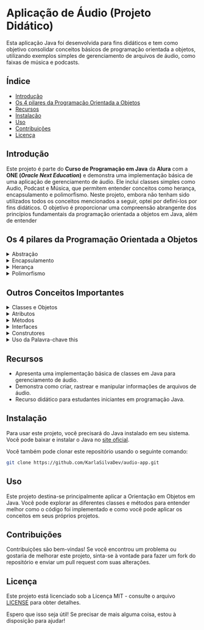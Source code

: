 # Aplicação de Áudio (Projeto Didático)

Esta aplicação Java foi desenvolvida para fins didáticos e tem como objetivo consolidar conceitos básicos de programação orientada a objetos, utilizando exemplos simples de gerenciamento de arquivos de áudio, como faixas de música e podcasts.

## Índice

- [Introdução](#introdução)
- [Os 4 pilares da Programação Orientada a Objetos](#os-4-pilares-da-programação-orientada-a-objetos)
- [Recursos](#recursos)
- [Instalação](#instalação)
- [Uso](#uso)
- [Contribuições](#contribuições)
- [Licença](#licença)

## Introdução

Este projeto é parte do **Curso de Programação em Java** da **Alura** com a **ONE (*Oracle Next Education*)** e demonstra uma implementação básica de uma aplicação de gerenciamento de áudio. Ele inclui classes simples como Audio, Podcast e Música, que permitem entender conceitos como herança, encapsulamento e polimorfismo. 
Neste projeto, embora não tenham sido utilizados todos os conceitos mencionados a seguir, optei por definí-los por fins didáticos. O objetivo é proporcionar uma compreensão abrangente dos princípios fundamentais da programação orientada a objetos em Java, além de entender

## Os 4 pilares da Programação Orientada a Objetos
<details>
  <summary>Abstração</summary>
  
  Abstração é o processo de identificar e focar nos **aspectos essenciais** de um objeto, ignorando detalhes irrelevantes. Ela permite modelar objetos do mundo real de forma simplificada, extraindo apenas as **características** e **comportamentos** mais importantes para o contexto do sistema.

Na prática, a abstração é alcançada através da definição de classes e interfaces que representam entidades do mundo real, encapsulando seus atributos e métodos relevantes. Isso permite aos programadores criar modelos conceituais que refletem a realidade de forma organizada e estruturada.

A principal vantagem da abstração é sua **capacidade de simplificar a complexidade do mundo real**. Isso promove a **reusabilidade do código**, **facilita a manutenção** e **aumenta a compreensão do sistema** como um todo.
</details>

<details>
  <summary>Encapsulamento</summary>
  
  Em Java, o encapsulamento é alcançado através da definição de **modificadores de acesso**, como `private`, `protected` e `public`, controlam a visibilidade dos membros de uma classe. Eles determinam quem pode acessar ou modificar os atributos e métodos de uma classe, garantindo o **encapsulamento** e a **segurança dos dados**.
  
  Os atributos são comumente definidos como privados (`private`) e os métodos como públicos (`public`) para acessar os atributos e modificá-los. Estes métodos, conhecidos como getters e setters, permitem que os objetos interajam com os atributos de uma classe de forma segura e controlada. Os **getters** são métodos que retornam o valor de um atributo, enquanto os **setters** são métodos que definem ou atualizam o valor de um atributo.
  
  O encapsulamento promove a **segurança** e a **integridade dos dados**, evitando acesso direto e não autorizado aos atributos de uma classe. Ele também facilita a manutenção do código, pois qualquer alteração na implementação interna da classe não afetará os outros componentes do sistema que a utilizam.

</details>
<details>
  <summary>Herança</summary>
  
  A herança é um dos pilares da programação orientada a objetos, permitindo que uma classe (**subclasse**) herde os atributos e métodos de outra classe (**superclasse**). Isso promove a **reutilização de código** e a **criação de hierarquias de classes**, onde classes mais especializadas podem estender ou modificar o comportamento de classes mais genéricas.
  Em Java, a herança é implementada usando a palavra-chave `extends`. Uma classe pode herdar de uma única classe pai, mas pode ser herdada por várias classes filhas, formando uma hierarquia de herança.
  
  A subclasse herda todos os membros (atributos e métodos) da superclasse, mas não consegue acessar diretamente atributos privados que foram herdados. Ela pode adicionar novos membros, modificar os membros existentes ou até mesmo ocultar membros da superclasse usando os modificadores de acesso.
  A herança em Java promove o princípio do polimorfismo, onde objetos de classes diferentes podem ser tratados de maneira uniforme. Isso permite que classes filhas sejam usadas onde quer que sua superclasse seja esperada, tornando o **código mais flexível e fácil de manter**.

</details>
<details>
  <summary>Polimorfismo</summary>
  
  O polimorfismo permite tratar objetos de diferentes classes de maneira uniforme. Ele é alcançado através de sobrescrita de métodos (**override**) e sobrecarga de métodos (**overload**).
  
  **Sobrescrita de Métodos (Override):** Permite que uma subclasse forneça uma implementação específica para um método já definido na superclasse. Isso promove a flexibilidade ao executar comportamentos específicos da subclasse.
  
  **Sobrecarga de Métodos (Overload):** Permite que uma classe defina vários métodos com o mesmo nome, mas diferentes listas de parâmetros. Isso oferece conveniência e flexibilidade na chamada de métodos.
  
  O polimorfismo promove a **reutilização de código**, **modularidade** e **flexibilidade do sistema**, permitindo lidar com uma variedade de situações de forma eficiente.
</details>


## Outros Conceitos Importantes
<details>
  <summary>Classes e Objetos</summary>

  Classes são modelos para objetos, que representam entidades do mundo real. Objetos são instâncias de classes, com atributos (dados) e métodos (comportamentos) associados.
</details>
<details>
  <summary>Atributos</summary>

  Os atributos são as variáveis definidas dentro de uma classe que representam as características dos objetos dessa classe.
</details>
<details>
  <summary>Métodos</summary>

  São blocos de código que definem comportamentos de objetos. Eles podem ser públicos, privados ou protegidos, e podem ser acessados por outros objetos para realizar ações específicas.

</details>
<details>
  <summary>Interfaces</summary>

  São contratos que definem um conjunto de métodos que uma classe deve implementar. Elas promovem o desacoplamento e a extensibilidade do código, permitindo que classes diferentes implementem o mesmo conjunto de métodos de maneiras diferentes.
Em Java, são implementadas através da palavra chave `implements`.
</details>
<details>
  <summary>Construtores</summary>

  São métodos especiais que são chamados automaticamente quando um objeto é criado. Eles são usados para inicializar os atributos de um objeto e prepará-lo para uso.
</details>
<details>
  <summary>Uso da Palavra-chave this</summary>

  A palavra-chave `this` é utilizada para referenciar o objeto atual dentro de uma classe. Ela é comumente utilizada para distinguir entre atributos de instância e parâmetros em métodos ou construtores, evitando ambiguidades.

</details>

## Recursos

- Apresenta uma implementação básica de classes em Java para gerenciamento de áudio.
- Demonstra como criar, rastrear e manipular informações de arquivos de áudio.
- Recurso didático para estudantes iniciantes em programação Java.

## Instalação

Para usar este projeto, você precisará do Java instalado em seu sistema. Você pode baixar e instalar o Java no [site oficial](https://www.oracle.com/java/technologies/javase-jdk11-downloads.html).

Você também pode clonar este repositório usando o seguinte comando:

```bash
git clone https://github.com/KarlaSilvaDev/audio-app.git
```

## Uso

Este projeto destina-se principalmente aplicar a Orientação em Objetos em Java. Você pode explorar as diferentes classes e métodos para entender melhor como o código foi implementado e como você pode aplicar os conceitos em seus próprios projetos.

## Contribuições

Contribuições são bem-vindas! Se você encontrou um problema ou gostaria de melhorar este projeto, sinta-se à vontade para fazer um fork do repositório e enviar um pull request com suas alterações.

## Licença

Este projeto está licenciado sob a Licença MIT - consulte o arquivo [LICENSE](LICENSE) para obter detalhes.

Espero que isso seja útil! Se precisar de mais alguma coisa, estou à disposição para ajudar!






